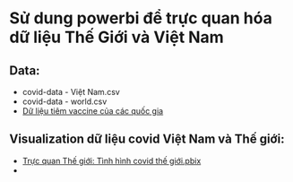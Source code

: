 # Sử dung powerbi để trực quan hóa dữ liệu Thế Giới và Việt Nam
## Data:
<ul> 
 <li> covid-data - Việt Nam.csv </li>
 <li> covid-data - world.csv </li>
 <li> <a href= "https://disease.sh/v3/covid-19/vaccine/coverage/countries?lastdays=all"> Dữ liệu tiêm vaccine của các quốc gia </a> </li>
 </ul>
 
## Visualization dữ liệu covid Việt Nam và Thế giới:
<ul>
<li><a href= "https://github.com/luckymouse96/Covid19_visualization/blob/main/T%C3%ACnh%20h%C3%ACnh%20covid%20th%E1%BA%BF%20gi%E1%BB%9Bi.pbix"> Trực quan Thế giới: Tình hình covid thế giới.pbix </a> </li>
<li><a href="https://github.com/luckymouse96/Covid19_visualization/blob/main/T%C3%ACnh%20h%C3%ACnh%20covid%20%E1%BB%9F%20Vi%E1%BB%87t%20Nam.pbix> Trực quan Việt Nam: Tình hình covid ở Việt Nam.pbix </a> </li>
</ul>
